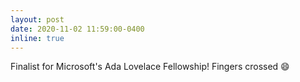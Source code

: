 ```yaml
---
layout: post
date: 2020-11-02 11:59:00-0400
inline: true
---
```


Finalist for Microsoft's Ada Lovelace Fellowship! Fingers crossed :smile:
